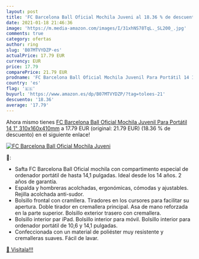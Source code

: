 ```yaml
---
layout: post
title: 'FC Barcelona Ball Oficial Mochila Juveni al 18.36 % de descuento'
date: 2021-01-18 21:46:36
image: 'https://m.media-amazon.com/images/I/31xhNS78TqL._SL200_.jpg'
comments: true
category: ofertas
author: ring
slug: 'B07MTVYDZP-es'
actualPrice: 17.79 EUR
currency: EUR
price: 17.79
comparePrice: 21.79 EUR
prodname: 'FC Barcelona Ball Oficial Mochila Juvenil Para Portátil 14 1"  310x160x410mm'
country: 'es'
flag: '🇪🇸'
buyurl: 'https://www.amazon.es/dp/B07MTVYDZP/?tag=tolees-21'
descuento: '18.36'
average: '17.79'
---
```


Ahora mismo tienes [FC Barcelona Ball Oficial Mochila Juvenil Para Portátil 14 1"  310x160x410mm](https://www.amazon.es/dp/B07MTVYDZP/?tag=tolees-21) a 17.79 EUR (original: 21.79 EUR) (18.36 %  de descuento) en el siguiente enlace!

[![FC Barcelona Ball Oficial Mochila Juveni](https://m.media-amazon.com/images/I/31xhNS78TqL._SL200_.jpg)](https://www.amazon.es/dp/B07MTVYDZP/?tag=tolees-21)

🔎:

- Safta FC Barcelona Ball Oficial mochila con compartimento especial de ordenador portátil de hasta 14,1 pulgadas. Ideal desde los 14 años. 2 años de garantía.
- Espalda y hombreras acolchadas, ergonómicas, cómodas y ajustables. Rejilla acolchada anti-sudor.
- Bolsillo frontal con cramllera. Tiradores en los cursores para facilitar su apertura. Doble tirador en cremallera principal. Asa de mano reforzada en la parte superior. Bolsillo exterior trasero con cremallera.
- Bolsillo interior par iPad. Bolsillo interior para móvil. Bolsillo interior para ordenador portátil de 10,6 y 14,1 pulgadas.
- Confeccionada con un material de poliéster muy resistente y cremalleras suaves. Fácil de lavar.

[🛒 Visítala!!!](https://www.amazon.es/dp/B07MTVYDZP/?tag=tolees-21)
